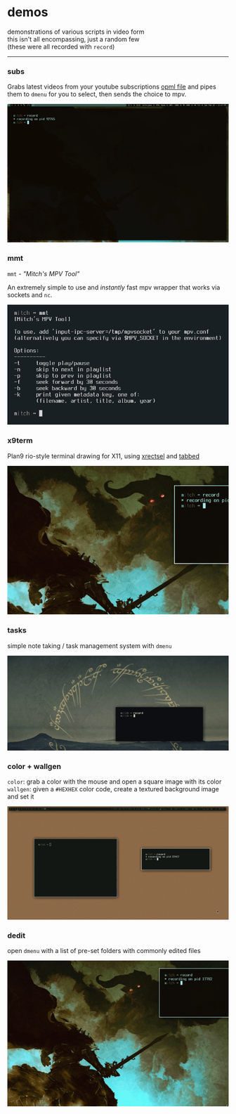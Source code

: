 # demos

demonstrations of various scripts in video form  
this isn't all encompassing, just a random few  
(these were all recorded with `record`)

----

### subs

Grabs latest videos from your youtube subscriptions [opml file](https://www.youtube.com/subscription_manager) 
and pipes them to `dmenu` for you to select, then sends the choice to mpv.

![subs_demo.gif](https://github.com/mitchweaver/bin/blob/master/DEMOS/subs_demo.gif)

### mmt

`mmt` - *"Mitch's MPV Tool"*

An extremely simple to use and *instantly* fast mpv wrapper that works via sockets and `nc`.

![mmt](https://github.com/mitchweaver/bin/blob/master/DEMOS/mmt_demo.png)

### x9term

Plan9 rio-style terminal drawing for X11, using [xrectsel](http://github.com/mitchweaver/xrectsel) and [tabbed](http://tools.suckless.org/tabbed)

![x9term_demo.gif](https://github.com/mitchweaver/bin/blob/master/DEMOS/x9term_demo.gif)

### tasks

simple note taking / task management system with `dmenu`

![tasks_demo.gif](https://github.com/mitchweaver/bin/blob/master/DEMOS/tasks_demo.gif)

### color + wallgen

`color`: grab a color with the mouse and open a square image with its color  
`wallgen`: given a `#HEXHEX` color code, create a textured background image and set it

![color + wallgen.gif](https://github.com/mitchweaver/bin/blob/master/DEMOS/color%20%2B%20wallgen.gif)

### dedit

open `dmenu` with a list of pre-set folders with commonly edited files


![dedit_demo.gif](https://github.com/mitchweaver/bin/blob/master/DEMOS/dedit_demo.gif)
